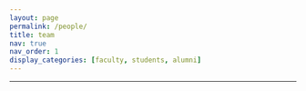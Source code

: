 ```yaml
---
layout: page
permalink: /people/
title: team
nav: true
nav_order: 1
display_categories: [faculty, students, alumni]
---
```

<!-- pages/people.md -->

---
